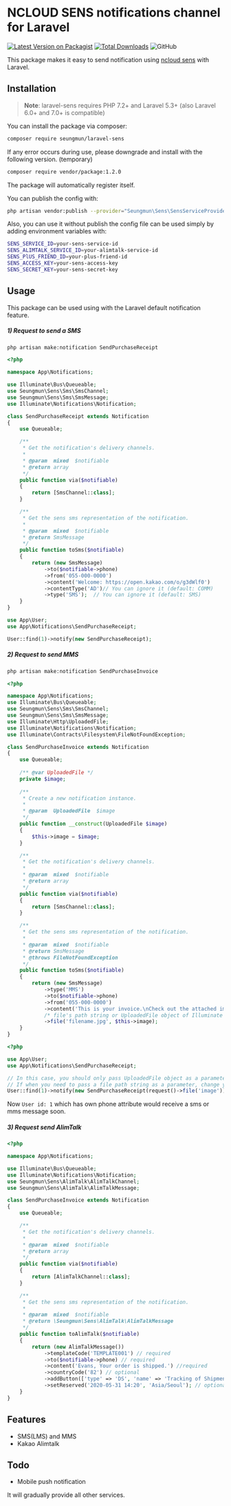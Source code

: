 # NCLOUD SENS notifications channel for Laravel

[![Latest Version on Packagist](https://img.shields.io/packagist/v/seungmun/laravel-sens.svg?style=flat-square)](https://packagist.org/packages/seungmun/laravel-sens)
[![Total Downloads](https://img.shields.io/packagist/dt/seungmun/laravel-sens.svg?style=flat-square)](https://packagist.org/packages/seungmun/laravel-sens)
![GitHub](https://img.shields.io/github/license/seungmun/laravel-sens?style=flat-square)

This package makes it easy to send notification using [ncloud sens](//ncloud.com/product/applicationService/sens) with Laravel.

## Installation

> **Note**: laravel-sens requires PHP 7.2+ and Laravel 5.3+ (also Laravel 6.0+ and 7.0+ is compatible)

You can install the package via composer:

``` bash
composer require seungmun/laravel-sens
```

If any error occurs during use, please downgrade and install with the following version. (temporary)

``` bash
composer require vendor/package:1.2.0
```

The package will automatically register itself.

You can publish the config with:
```bash
php artisan vendor:publish --provider="Seungmun\Sens\SensServiceProvider" --tag="config"
```

Also, you can use it without publish the config file can be used simply by adding environment variables with:

```bash
SENS_SERVICE_ID=your-sens-service-id
SENS_ALIMTALK_SERVICE_ID=your-alimtalk-service-id
SENS_PlUS_FRIEND_ID=your-plus-friend-id
SENS_ACCESS_KEY=your-sens-access-key
SENS_SECRET_KEY=your-sens-secret-key
```

## Usage

This package can be used using with the Laravel default notification feature.

##### 1) Request to send a SMS

```bash
php artisan make:notification SendPurchaseReceipt
```

```php
<?php

namespace App\Notifications;

use Illuminate\Bus\Queueable;
use Seungmun\Sens\Sms\SmsChannel;
use Seungmun\Sens\Sms\SmsMessage;
use Illuminate\Notifications\Notification;

class SendPurchaseReceipt extends Notification
{
    use Queueable;

    /**
     * Get the notification's delivery channels.
     *
     * @param  mixed  $notifiable
     * @return array
     */
    public function via($notifiable)
    {
        return [SmsChannel::class];
    }

    /**
     * Get the sens sms representation of the notification.
     *
     * @param  mixed  $notifiable
     * @return SmsMessage
     */
    public function toSms($notifiable)
    {
        return (new SmsMessage)
            ->to($notifiable->phone)
            ->from('055-000-0000')
            ->content('Welcome: https://open.kakao.com/o/g3dWlf0')
            ->contentType('AD')// You can ignore it (default: COMM)
            ->type('SMS');  // You can ignore it (default: SMS)
    }
}
```

```php
use App\User;
use App\Notifications\SendPurchaseReceipt;

User::find(1)->notify(new SendPurchaseReceipt);
```

##### 2) Request to send MMS

```bash
php artisan make:notification SendPurchaseInvoice
```

```php
<?php

namespace App\Notifications;
use Illuminate\Bus\Queueable;
use Seungmun\Sens\Sms\SmsChannel;
use Seungmun\Sens\Sms\SmsMessage;
use Illuminate\Http\UploadedFile;
use Illuminate\Notifications\Notification;
use Illuminate\Contracts\Filesystem\FileNotFoundException;

class SendPurchaseInvoice extends Notification
{
    use Queueable;
    
    /** @var UploadedFile */
    private $image;
    
    /**
     * Create a new notification instance.
     *
     * @param  UploadedFile  $image
     */
    public function __construct(UploadedFile $image)
    {
        $this->image = $image;
    }

    /**
     * Get the notification's delivery channels.
     *
     * @param  mixed  $notifiable
     * @return array
     */
    public function via($notifiable)
    {
        return [SmsChannel::class];
    }

    /**
     * Get the sens sms representation of the notification.
     *
     * @param  mixed  $notifiable
     * @return SmsMessage
     * @throws FileNotFoundException
     */
    public function toSms($notifiable)
    {
        return (new SmsMessage)
            ->type('MMS')
            ->to($notifiable->phone)
            ->from('055-000-0000')
            ->content('This is your invoice.\nCheck out the attached image.')
            /* file's path string or UploadedFile object of Illuminate are allowed */
            ->file('filename.jpg', $this->image);
    }
}
```

```php
<?php

use App\User;
use App\Notifications\SendPurchaseReceipt;

// In this case, you should only pass UploadedFile object as a parameter.
// If when you need to pass a file path string as a parameter, change your notification class up.
User::find(1)->notify(new SendPurchaseReceipt(request()->file('image')));
```


Now `User id: 1` which has own phone attribute would receive a sms or mms message soon.

##### 3) Request send AlimTalk

```php
<?php

namespace App\Notifications;

use Illuminate\Bus\Queueable;
use Illuminate\Notifications\Notification;
use Seungmun\Sens\AlimTalk\AlimTalkChannel;
use Seungmun\Sens\AlimTalk\AlimTalkMessage;

class SendPurchaseInvoice extends Notification
{
    use Queueable;

    /**
     * Get the notification's delivery channels.
     *
     * @param  mixed  $notifiable
     * @return array
     */
    public function via($notifiable)
    {
        return [AlimTalkChannel::class];
    }

    /**
     * Get the sens sms representation of the notification.
     *
     * @param  mixed  $notifiable
     * @return \Seungmun\Sens\AlimTalk\AlimTalkMessage
     */
    public function toAlimTalk($notifiable)
    {
        return (new AlimTalkMessage())
            ->templateCode('TEMPLATE001') // required
            ->to($notifiable->phone) // required
            ->content('Evans, Your order is shipped.') //required
            ->countryCode('82') // optional
            ->addButton(['type' => 'DS', 'name' => 'Tracking of Shipment']) // optional
            ->setReserved('2020-05-31 14:20', 'Asia/Seoul'); // optional
    }
}
```

## Features

- SMS(LMS) and MMS
- Kakao Alimtalk

## Todo

- Mobile push notification

It will gradually provide all other services.
